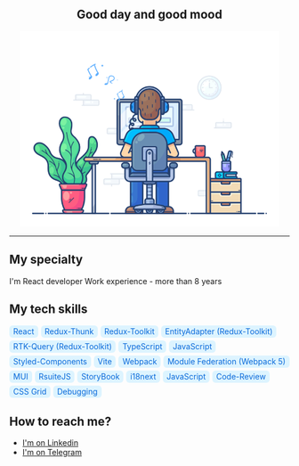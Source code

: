 <h2 style="text-align:center">
  Good day and good mood
</h2>

<div style="text-align:center">
  <img src="./assets/logo.gif" height="350px">
</div>

---

## My specialty

I'm React developer
Work experience - more than 8 years

## My tech skills

<div style="display: flex;flex-direction:row;flex-wrap: wrap;align-items:flex-start; gap: 5px">
  <span style="line-height: 22px;background-color: #ddf4ff;color: #0969da;border-radius: 6px;padding: 0 7px;line-height: 22px;">
    React
  </span>
  <span style="display: inline-block;line-height: 22px;background-color: #ddf4ff;color: #0969da;border-radius: 6px;padding: 0 7px;line-height: 22px;">
    Redux-Thunk
  </span>
  <span style="display: inline-block;line-height: 22px;background-color: #ddf4ff;color: #0969da;border-radius: 6px;padding: 0 7px;line-height: 22px;">
    Redux-Toolkit
  </span>
  <span style="display: inline-block;line-height: 22px;background-color: #ddf4ff;color: #0969da;border-radius: 6px;padding: 0 7px;line-height: 22px;">
    EntityAdapter (Redux-Toolkit)
  </span>
  <span style="line-height: 22px;background-color: #ddf4ff;color: #0969da;border-radius: 6px;padding: 0 7px;line-height: 22px;">
    RTK-Query (Redux-Toolkit)
  </span>
  <span style="line-height: 22px;background-color: #ddf4ff;color: #0969da;border-radius: 6px;padding: 0 7px;line-height: 22px;">
    TypeScript
  </span>
  <span style="line-height: 22px;background-color: #ddf4ff;color: #0969da;border-radius: 6px;padding: 0 7px;line-height: 22px;">
    JavaScript
  </span>
  <span style="line-height: 22px;background-color: #ddf4ff;color: #0969da;border-radius: 6px;padding: 0 7px;line-height: 22px;">
    Styled-Components
  </span>
  <span style="line-height: 22px;background-color: #ddf4ff;color: #0969da;border-radius: 6px;padding: 0 7px;line-height: 22px;">
    Vite
  </span>
  <span style="line-height: 22px;background-color: #ddf4ff;color: #0969da;border-radius: 6px;padding: 0 7px;line-height: 22px;">
    Webpack
  </span>
  <span style="line-height: 22px;background-color: #ddf4ff;color: #0969da;border-radius: 6px;padding: 0 7px;line-height: 22px;">
    Module Federation (Webpack 5)
  </span>
  <span style="line-height: 22px;background-color: #ddf4ff;color: #0969da;border-radius: 6px;padding: 0 7px;line-height: 22px;">
    MUI
  </span>
  <span style="line-height: 22px;background-color: #ddf4ff;color: #0969da;border-radius: 6px;padding: 0 7px;line-height: 22px;">
    RsuiteJS
  </span>
  <span style="line-height: 22px;background-color: #ddf4ff;color: #0969da;border-radius: 6px;padding: 0 7px;line-height: 22px;">
    StoryBook
  </span>
  <span style="line-height: 22px;background-color: #ddf4ff;color: #0969da;border-radius: 6px;padding: 0 7px;line-height: 22px;">
    i18next
  </span>
  <span style="line-height: 22px;background-color: #ddf4ff;color: #0969da;border-radius: 6px;padding: 0 7px;line-height: 22px;">
    JavaScript
  </span>
  <span style="line-height: 22px;background-color: #ddf4ff;color: #0969da;border-radius: 6px;padding: 0 7px;line-height: 22px;">
    Code-Review
  </span>
  <span style="line-height: 22px;background-color: #ddf4ff;color: #0969da;border-radius: 6px;padding: 0 7px;line-height: 22px;">
    CSS Grid
  </span>
  <span style="line-height: 22px;background-color: #ddf4ff;color: #0969da;border-radius: 6px;padding: 0 7px;line-height: 22px;">
    Debugging
  </span>
</div>

## How to reach me?

- [I'm on Linkedin](http://www.linkedin.com/in/rv-ivanushkin)
- [I'm on Telegram](https://t.me/rv_ivanuhskin)